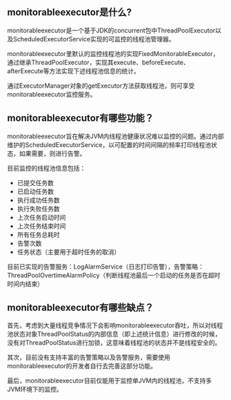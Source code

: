 ## monitorableexecutor是什么?

monitorableexecutor是一个基于JDK的concurrent包中ThreadPoolExecutor以及ScheduledExecutorService实现的可监控的线程池管理器。

monitorableexecutor里默认的监控线程池的实现FixedMonitorableExecutor，通过继承ThreadPoolExecutor，实现其execute、beforeExecute、afterExecute等方法实现下述线程池信息的统计。

通过ExecutorManager对象的getExecutor方法获取线程池，则可享受monitorableexecutor监控服务。

## monitorableexecutor有哪些功能？

monitorableexecutor旨在解决JVM内线程池健康状况难以监控的问题。通过内部维护的ScheduledExecutorService，以可配置的时间间隔的频率打印线程池状态，如果需要，则进行告警。

目前监控的线程池信息包括：

* 已提交任务数
* 已启动任务数
* 执行成功任务数
* 执行失败任务数
* 上次任务启动时间
* 上次任务结束时间
* 所有任务总耗时
* 告警次数
* 任务状态（主要用于超时任务的取消）

目前已实现的告警服务：LogAlarmService（日志打印告警），告警策略：ThreadPoolOvertimeAlarmPolicy（判断线程池最后一个启动的任务是否在超时时间内结束）

## monitorableexecutor有哪些缺点？

首先，考虑到大量线程竞争情况下会影响monitorableexecutor吞吐，所以对线程池状态对象ThreadPoolStatus的内部信息（即上述统计信息）进行修改的时候，没有对ThreadPoolStatus进行加锁，这意味着线程池的状态并不是线程安全的。

其次，目前没有支持丰富的告警策略以及告警服务，需要使用monitorableexecutor的开发者自行去完善这部分功能。

最后，monitorableexecutor目前仅能用于监控单JVM内的线程池，不支持多JVM环境下的监控。
